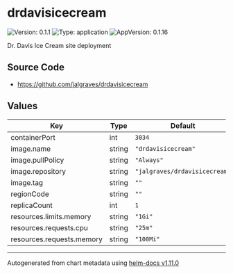 # drdavisicecream

![Version: 0.1.1](https://img.shields.io/badge/Version-0.1.1-informational?style=flat-square) ![Type: application](https://img.shields.io/badge/Type-application-informational?style=flat-square) ![AppVersion: 0.1.16](https://img.shields.io/badge/AppVersion-0.1.16-informational?style=flat-square)

Dr. Davis Ice Cream site deployment

## Source Code

* <https://github.com/jalgraves/drdavisicecream>

## Values

| Key | Type | Default | Description |
|-----|------|---------|-------------|
| containerPort | int | `3034` |  |
| image.name | string | `"drdavisicecream"` |  |
| image.pullPolicy | string | `"Always"` |  |
| image.repository | string | `"jalgraves/drdavisicecream"` |  |
| image.tag | string | `""` |  |
| regionCode | string | `""` |  |
| replicaCount | int | `1` |  |
| resources.limits.memory | string | `"1Gi"` |  |
| resources.requests.cpu | string | `"25m"` |  |
| resources.requests.memory | string | `"100Mi"` |  |

----------------------------------------------
Autogenerated from chart metadata using [helm-docs v1.11.0](https://github.com/norwoodj/helm-docs/releases/v1.11.0)
